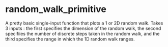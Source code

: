 # random_walk_primitive
A pretty basic single-input function that plots a 1 or 2D random walk.
Takes 3 inputs : the first specifies the dimension of the random walk, the second specifiies the number of discrete steps taken in the random walk, and the third specifies the range in which the 1D random walk ranges.
